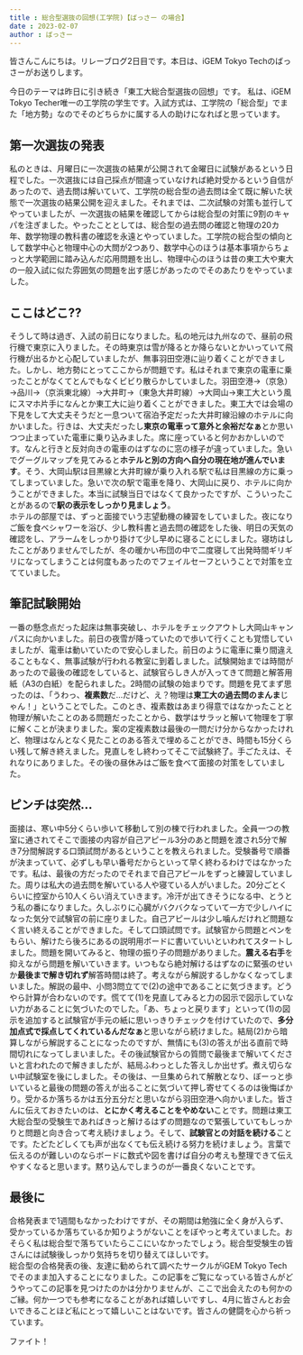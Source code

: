 ```yaml
---
title : 総合型選抜の回想(工学院)【ばっさー の場合】
date : 2023-02-07
author : ばっさー
---
```


皆さんこんにちは。リレーブログ2日目です。本日は、iGEM Tokyo Techのばっさーがお送りします。

今日のテーマは昨日に引き続き「東工大総合型選抜の回想」です。
私は、iGEM Tokyo Techer唯一の工学院の学生です。入試方式は、工学院の「総合型」でまた「地方勢」なのでそのどちらかに属する人の助けになればと思っています。

<!--more-->

## 第一次選抜の発表

私のときは、月曜日に一次選抜の結果が公開されて金曜日に試験があるという日程でした。一次選抜には自己採点が間違っていなければ絶対受かるという自信があったので、過去問は解いていて、工学院の総合型の過去問は全て既に解いた状態で一次選抜の結果公開を迎えました。それまでは、二次試験の対策も並行してやっていましたが、一次選抜の結果を確認してからは総合型の対策に9割のキャパを注ぎました。やったこととしては、総合型の過去問の確認と物理の20カ年、数学物理の教科書の確認を永遠とやっていました。工学院の総合型の傾向として数学中心と物理中心の大問が2つあり、数学中心のほうは基本事項からちょっと大学範囲に踏み込んだ応用問題を出し、物理中心のほうは昔の東工大や東大の一般入試に似た雰囲気の問題を出す感じがあったのでそのあたりをやっていました。

## ここはどこ⁇

そうして時は過ぎ、入試の前日になりました。私の地元は九州なので、昼前の飛行機で東京に入りました。その時東京は雪が降るとか降らないとかいっていて飛行機が出るかと心配していましたが、無事羽田空港に辿り着くことができました。しかし、地方勢にとってここからが問題です。私はそれまで東京の電車に乗ったことがなくてとんでもなくビビり散らかしていました。羽田空港→（京急）→品川→（京浜東北線）→大井町→（東急大井町線）→大岡山→東工大という風にスマホ片手になんとか東工大に辿り着くことができました。東工大では会場の下見をして大丈夫そうだと一息ついて宿泊予定だった大井町線沿線のホテルに向かいました。行きは、大丈夫だったし**東京の電車って意外と余裕だなぁ**とか思いつつ止まっていた電車に乗り込みました。席に座っていると何かおかしいのです。なんと行きと反対向きの電車のはずなのに窓の様子が違っていました。急いでグーグルマップを見てみると**ホテルと別の方向へ自分の現在地が進んでいます**。そう、大岡山駅は目黒線と大井町線が乗り入れる駅で私は目黒線の方に乗ってしまっていました。急いで次の駅で電車を降り、大岡山に戻り、ホテルに向かうことができました。本当に試験当日ではなくて良かったですが、こういったことがあるので**駅の表示をしっかり見ましょう**。  
ホテルの部屋では、ずっと面接でいう志望動機の練習をしていました。夜になりご飯を食べシャワーを浴び、少し教科書と過去問の確認をした後、明日の天気の確認をし、アラームをしっかり掛けて少し早めに寝ることにしました。寝坊はしたことがありませんでしたが、冬の暖かい布団の中で二度寝して出発時間ギリギリになってしまうことは何度もあったのでフェイルセーフということで対策を立てていました。

## 筆記試験開始

一番の懸念点だった起床は無事突破し、ホテルをチェックアウトし大岡山キャンパスに向かいました。前日の夜雪が降っていたので歩いて行くことも覚悟していましたが、電車は動いていたので安心しました。前日のように電車に乗り間違えることもなく、無事試験が行われる教室に到着しました。試験開始までは時間があったので最後の確認をしていると、試験官らしき人が入ってきて問題と解答用紙（A3の白紙）を配られました。2時間の試験の始まりです。問題を見てまず思ったのは、「うわっ、**複素数**だ…だけど、え？物理は**東工大の過去問のまんま**じゃん！」ということでした。このとき、複素数はあまり得意ではなかったことと物理が解いたことのある問題だったことから、数学はサラッと解いて物理を丁寧に解くことが決まりました。案の定複素数は最後の一問だけ分からなかったけれど、物理はなんとなく見たことのある答えで埋めることができ、時間も15分くらい残して解き終えました。見直しをし終わってそこで試験終了。手ごたえは、それなりにありました。その後の昼休みはご飯を食べて面接の対策をしていました。

## ピンチは突然…

面接は、寒い中5分くらい歩いて移動して別の棟で行われました。全員一つの教室に通されてそこで面接の内容が自己アピール3分のあと問題を渡され5分で解き7分間解説する口頭試問があるということを教えられました。受験番号で順番が決まっていて、必ずしも早い番号だからといって早く終わるわけではなかったです。私は、最後の方だったのでそれまで自己アピールをずっと練習していました。周りは私大の過去問を解いている人や寝ている人がいました。20分ごとくらいに控室から10人くらい消えていきます。冷汗が出てきそうになる中、とうとう私の番になりました。久しぶりに心臓がバクバクなっていて一方で少しハイになった気分で試験官の前に座りました。自己アピールは少し噛んだけれど問題なく言い終えることができました。そして口頭試問です。試験官から問題とペンをもらい、解けたら後ろにあるの説明用ボードに書いていいといわれてスタートしました。問題を開いてみると、物理の振り子の問題がありました。**震える右手**を抑えながら問題を解いていきます。いつもなら絶対解けるはずなのに緊張のせいか**最後まで解き切れず**解答時間は終了。考えながら解説するしかなくなってしまいました。解説の最中、小問3問立てで(2)の途中であることに気づきます。どうやら計算が合わないのです。慌てて(1)を見直してみると力の図示で図示していない力があることに気づいたのでした。「あ、ちょっと戻ります」といって(1)の図示を追加すると試験官が手元の紙に思いっきりチェックを付けていたので、**多分加点式で採点してくれているんだなぁ**と思いながら続けました。結局(2)から暗算しながら解説することになったのですが、無情にも(3)の答えが出る直前で時間切れになってしまいました。その後試験官からの質問で最後まで解いてくださいと言われたので解きましたが、結局ふわっとした答えしか出せず。煮え切らない中試験室を後にしました。その後は、一旦集められて解散となり、ぼーっと歩いていると最後の問題の答えが出ることに気づいて押し寄せてくるのは後悔ばかり。受かるか落ちるかは五分五分だと思いながら羽田空港へ向かいました。皆さんに伝えておきたいのは、**とにかく考えることをやめない**ことです。問題は東工大総合型の受験生であればきっと解けるはずの問題なので緊張していてもしっかりと問題と向き合って考え続けましょう。そして、**試験官との対話を続ける**ことです。たどたどしくても声が出なくても伝え続ける努力を続けましょう。言葉で伝えるのが難しいのならボードに数式や図を書けば自分の考えも整理できて伝えやすくなると思います。黙り込んでしまうのが一番良くないことです。

## 最後に

合格発表まで1週間もなかったわけですが、その期間は勉強に全く身が入らず、受かっているか落ちているか知りようがないことをぼやっと考えていました。おそらく私は総合型で落ちていたらここにいなかったでしょう。総合型受験生の皆さんには試験後しっかり気持ちを切り替えてほしいです。  
総合型の合格発表の後、友達に勧められて調べたサークルがiGEM Tokyo Techでそのまま加入することになりました。この記事をご覧になっている皆さんがどうやってこの記事を見つけたのかは分かりませんが、ここで出会えたのも何かのご縁。何か一つでも参考になることがあれば嬉しいですし、4月に皆さんとお会いできることほど私にとって嬉しいことはないです。皆さんの健闘を心から祈っています。

ファイト！

